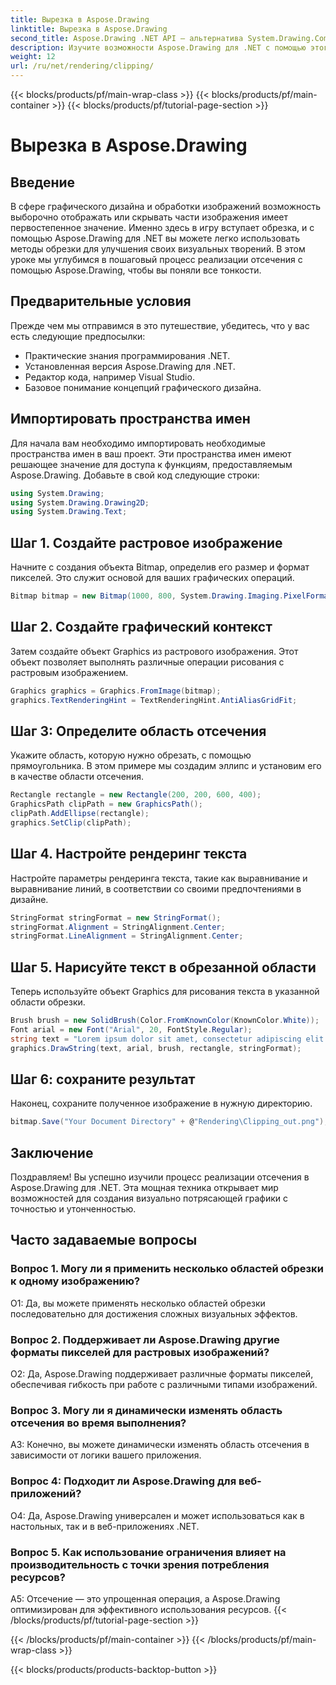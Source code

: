 ```yaml
---
title: Вырезка в Aspose.Drawing
linktitle: Вырезка в Aspose.Drawing
second_title: Aspose.Drawing .NET API — альтернатива System.Drawing.Common
description: Изучите возможности Aspose.Drawing для .NET с помощью этого пошагового руководства по реализации обрезки для улучшенного графического дизайна.
weight: 12
url: /ru/net/rendering/clipping/
---
```


{{< blocks/products/pf/main-wrap-class >}}
{{< blocks/products/pf/main-container >}}
{{< blocks/products/pf/tutorial-page-section >}}

# Вырезка в Aspose.Drawing

## Введение

В сфере графического дизайна и обработки изображений возможность выборочно отображать или скрывать части изображения имеет первостепенное значение. Именно здесь в игру вступает обрезка, и с помощью Aspose.Drawing для .NET вы можете легко использовать методы обрезки для улучшения своих визуальных творений. В этом уроке мы углубимся в пошаговый процесс реализации отсечения с помощью Aspose.Drawing, чтобы вы поняли все тонкости.

## Предварительные условия

Прежде чем мы отправимся в это путешествие, убедитесь, что у вас есть следующие предпосылки:

- Практические знания программирования .NET.
- Установленная версия Aspose.Drawing для .NET.
- Редактор кода, например Visual Studio.
- Базовое понимание концепций графического дизайна.

## Импортировать пространства имен

Для начала вам необходимо импортировать необходимые пространства имен в ваш проект. Эти пространства имен имеют решающее значение для доступа к функциям, предоставляемым Aspose.Drawing. Добавьте в свой код следующие строки:

```csharp
using System.Drawing;
using System.Drawing.Drawing2D;
using System.Drawing.Text;
```

## Шаг 1. Создайте растровое изображение

Начните с создания объекта Bitmap, определив его размер и формат пикселей. Это служит основой для ваших графических операций. 

```csharp
Bitmap bitmap = new Bitmap(1000, 800, System.Drawing.Imaging.PixelFormat.Format32bppPArgb);
```

## Шаг 2. Создайте графический контекст

Затем создайте объект Graphics из растрового изображения. Этот объект позволяет выполнять различные операции рисования с растровым изображением.

```csharp
Graphics graphics = Graphics.FromImage(bitmap);
graphics.TextRenderingHint = TextRenderingHint.AntiAliasGridFit;
```

## Шаг 3: Определите область отсечения

Укажите область, которую нужно обрезать, с помощью прямоугольника. В этом примере мы создадим эллипс и установим его в качестве области отсечения.

```csharp
Rectangle rectangle = new Rectangle(200, 200, 600, 400);
GraphicsPath clipPath = new GraphicsPath();
clipPath.AddEllipse(rectangle);
graphics.SetClip(clipPath);
```

## Шаг 4. Настройте рендеринг текста

Настройте параметры рендеринга текста, такие как выравнивание и выравнивание линий, в соответствии со своими предпочтениями в дизайне.

```csharp
StringFormat stringFormat = new StringFormat();
stringFormat.Alignment = StringAlignment.Center;
stringFormat.LineAlignment = StringAlignment.Center;
```

## Шаг 5. Нарисуйте текст в обрезанной области

Теперь используйте объект Graphics для рисования текста в указанной области обрезки.

```csharp
Brush brush = new SolidBrush(Color.FromKnownColor(KnownColor.White));
Font arial = new Font("Arial", 20, FontStyle.Regular);
string text = "Lorem ipsum dolor sit amet, consectetur adipiscing elit. ..."; // (Текст сокращен для краткости)
graphics.DrawString(text, arial, brush, rectangle, stringFormat);
```

## Шаг 6: сохраните результат

Наконец, сохраните полученное изображение в нужную директорию.

```csharp
bitmap.Save("Your Document Directory" + @"Rendering\Clipping_out.png");
```

## Заключение

Поздравляем! Вы успешно изучили процесс реализации отсечения в Aspose.Drawing для .NET. Эта мощная техника открывает мир возможностей для создания визуально потрясающей графики с точностью и утонченностью.

## Часто задаваемые вопросы

### Вопрос 1. Могу ли я применить несколько областей обрезки к одному изображению?

О1: Да, вы можете применять несколько областей обрезки последовательно для достижения сложных визуальных эффектов.

### Вопрос 2. Поддерживает ли Aspose.Drawing другие форматы пикселей для растровых изображений?

О2: Да, Aspose.Drawing поддерживает различные форматы пикселей, обеспечивая гибкость при работе с различными типами изображений.

### Вопрос 3. Могу ли я динамически изменять область отсечения во время выполнения?

A3: Конечно, вы можете динамически изменять область отсечения в зависимости от логики вашего приложения.

### Вопрос 4: Подходит ли Aspose.Drawing для веб-приложений?

О4: Да, Aspose.Drawing универсален и может использоваться как в настольных, так и в веб-приложениях .NET.

### Вопрос 5. Как использование ограничения влияет на производительность с точки зрения потребления ресурсов?

A5: Отсечение — это упрощенная операция, а Aspose.Drawing оптимизирован для эффективного использования ресурсов.
{{< /blocks/products/pf/tutorial-page-section >}}

{{< /blocks/products/pf/main-container >}}
{{< /blocks/products/pf/main-wrap-class >}}

{{< blocks/products/products-backtop-button >}}
